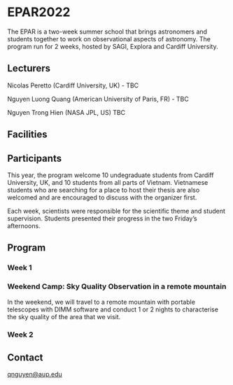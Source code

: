 # EPAR2022

The EPAR is a two-week summer school that brings astronomers and students together to work on observational aspects of astronomy. The program run for 2 weeks, hosted by SAGI, Explora and Cardiff University. 


## Lecturers
Nicolas Peretto (Cardiff University, UK) - TBC

Nguyen Luong Quang (American University of Paris, FR) - TBC

Nguyen Trong Hien (NASA JPL, US) TBC


## Facilities


## Participants
This year, the program welcome 10 undegraduate students from Cardiff University, UK, and 10 students from all parts of Vietnam. Vietnamese students who are searching for a place to host their thesis are also welcomed and are encouraged to discuss with the organizer first. 

Each week, scientists were responsible for the scientific theme and student supervision. Students presented their progress in the two Friday’s afternoons. 

## Program
### Week 1



### Weekend Camp: Sky Quality Observation in a remote mountain
In the weekend, we will travel to a remote mountain with portable telescopes with DIMM software and conduct 1 or 2 nights to characterise the sky quality of the area that we visit.

### Week 2


## Contact
qnguyen@aup.edu




